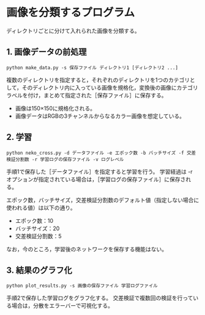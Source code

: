 # 画像を分類するプログラム

ディレクトリごとに分けて入れられた画像を分類する。

## 1. 画像データの前処理

```:shell
python make_data.py -s 保存ファイル ディレクトリ1 [ディレクトリ2 ...]
```

複数のディレクトリを指定すると，それぞれのディレクトリを1つのカテゴリとして，そのディレクトリ内に入っている画像を規格化，変換後の画像にカテゴリラベルを付け，まとめて指定された［保存ファイル］に保存する。

- 画像は150×150に規格化される。
- 画像データはRGBの3チャンネルからなるカラー画像を想定している。

## 2. 学習

```:shell
python neko_cross.py -d データファイル -e エポック数 -b バッチサイズ -f 交差検証分割数 -r 学習ログの保存ファイル -v ログレベル
```

手順1で保存した［データファイル］を指定すると学習を行う。
学習経過は -r オプションが指定されている場合は，［学習ログの保存ファイル］に保存される。

エポック数，バッチサイズ，交差検証分割数のデフォルト値（指定しない場合に使われる値）は以下の通り。

- エポック数：10
- バッチサイズ：20
- 交差検証分割数：5

なお，今のところ，学習後のネットワークを保存する機能はない。

## 3. 結果のグラフ化

```:shell
python plot_results.py -s 画像の保存ファイル 学習ログファイル
```

手順2で保存した学習ログをグラフ化する。
交差検証で複数回の検証を行っている場合は，分散をエラーバーで可視化する。
